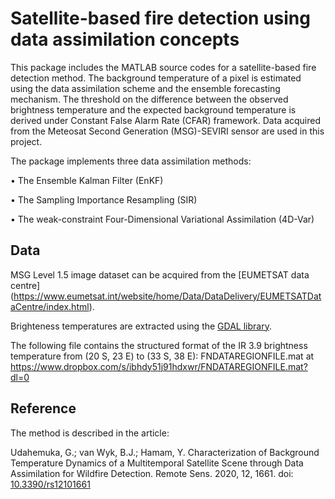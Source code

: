 # Satellite-based fire detection using data assimilation concepts

This package includes the MATLAB source codes for a satellite-based fire detection method.  The background temperature of a pixel is estimated using the data assimilation scheme and the ensemble forecasting mechanism. The threshold on the difference between the observed brightness temperature and the expected background temperature is derived under Constant False Alarm Rate (CFAR) framework. Data acquired from the Meteosat Second Generation (MSG)-SEVIRI sensor are used in this project.  


The package implements three data assimilation methods:

 •	The Ensemble Kalman Filter (EnKF)

 •	The Sampling Importance Resampling (SIR)

 •	The weak-constraint Four-Dimensional Variational Assimilation (4D-Var)


## Data

MSG Level 1.5 image dataset can be acquired from the [EUMETSAT data centre] (https://www.eumetsat.int/website/home/Data/DataDelivery/EUMETSATDataCentre/index.html). 

Brighteness temperatures are extracted using the [GDAL library](https://gdal.org/).

The following file contains the structured format of the IR 3.9 brightness temperature from (20 S, 23 E) to (33 S, 38 E): 
FNDATAREGIONFILE.mat at https://www.dropbox.com/s/ibhdy51j91hdxwr/FNDATAREGIONFILE.mat?dl=0


## Reference

The method is described in the article:

Udahemuka, G.; van Wyk, B.J.; Hamam, Y. Characterization of Background Temperature Dynamics of a Multitemporal Satellite Scene through Data Assimilation for Wildfire Detection. Remote Sens. 2020, 12, 1661. doi: [10.3390/rs12101661](https://doi.org/10.3390/rs12101661)

